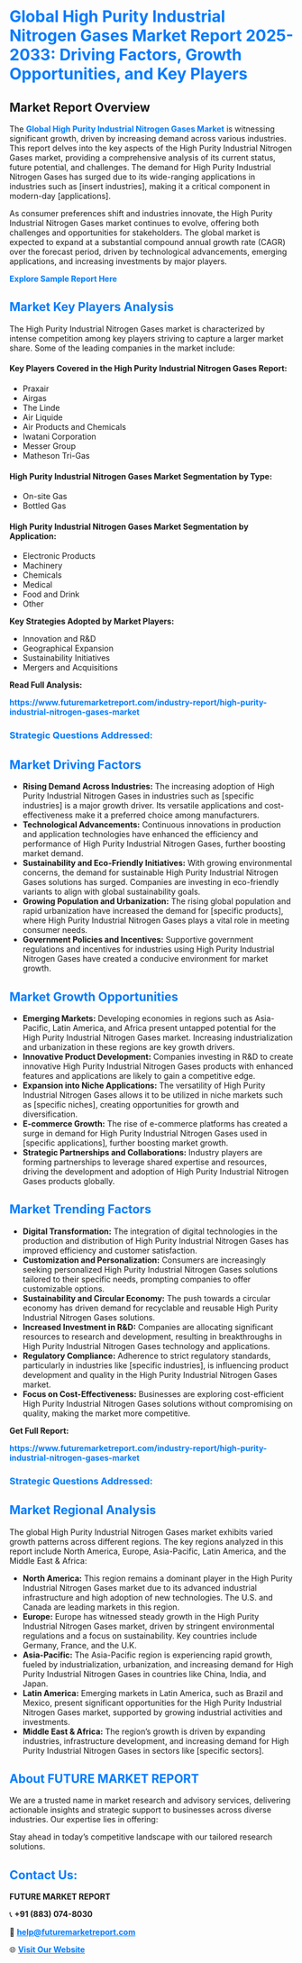 <h1 style="color: #007BFF;">Global High Purity Industrial Nitrogen Gases Market Report 2025-2033: Driving Factors, Growth Opportunities, and Key Players</h1>

<section id="overview">
<h2>Market Report Overview</h2>
<p>The <a href="https://www.futuremarketreport.com/industry-report/high-purity-industrial-nitrogen-gases-market" style="color: #007BFF; text-decoration: none;"><strong>Global High Purity Industrial Nitrogen Gases Market</strong></a> is witnessing significant growth, driven by increasing demand across various industries. This report delves into the key aspects of the High Purity Industrial Nitrogen Gases market, providing a comprehensive analysis of its current status, future potential, and challenges. The demand for High Purity Industrial Nitrogen Gases has surged due to its wide-ranging applications in industries such as [insert industries], making it a critical component in modern-day [applications].</p>
<p>As consumer preferences shift and industries innovate, the High Purity Industrial Nitrogen Gases market continues to evolve, offering both challenges and opportunities for stakeholders. The global market is expected to expand at a substantial compound annual growth rate (CAGR) over the forecast period, driven by technological advancements, emerging applications, and increasing investments by major players.</p>
</section>

<section id="overview">
<p><a href="https://www.futuremarketreport.com/request-sample/reportId=57200" style="color: #007BFF; text-decoration: none;"><strong>Explore Sample Report Here</strong></a></p>
</section>

<section id="key-players">
<h2 style="color: #007BFF;">Market Key Players Analysis</h2>
<p>The High Purity Industrial Nitrogen Gases market is characterized by intense competition among key players striving to capture a larger market share. Some of the leading companies in the market include:</p>
<h4>Key Players Covered in the High Purity Industrial Nitrogen Gases Report:</h4>
<ul><li>Praxair</li><li>Airgas</li><li>The Linde</li><li>Air Liquide</li><li>Air Products and Chemicals</li><li>Iwatani Corporation</li><li>Messer Group</li><li>Matheson Tri-Gas</li></ul>
<h4>High Purity Industrial Nitrogen Gases Market Segmentation by Type:</h4>
<ul><li>On-site Gas</li><li>Bottled Gas</li></ul>

<h4>High Purity Industrial Nitrogen Gases Market Segmentation by Application:</h4>
<ul><li>Electronic Products</li><li>Machinery</li><li>Chemicals</li><li>Medical</li><li>Food and Drink</li><li>Other</li></ul>
<p><strong>Key Strategies Adopted by Market Players:</strong></p>
<ul>
<li>Innovation and R&D</li>
<li>Geographical Expansion</li>
<li>Sustainability Initiatives</li>
<li>Mergers and Acquisitions</li>
</ul>
</section>

<section>
<p><strong>Read Full Analysis: </strong></p><a href="https://www.futuremarketreport.com/industry-report/high-purity-industrial-nitrogen-gases-market" style="color: #007BFF; text-decoration: none;"><strong>https://www.futuremarketreport.com/industry-report/high-purity-industrial-nitrogen-gases-market</strong></a>
<h3 style="color: #007BFF;">Strategic Questions Addressed:</h3>
</section>

<section id="driving-factors">
<h2 style="color: #007BFF;">Market Driving Factors</h2>
<ul>
<li><strong>Rising Demand Across Industries:</strong> The increasing adoption of High Purity Industrial Nitrogen Gases in industries such as [specific industries] is a major growth driver. Its versatile applications and cost-effectiveness make it a preferred choice among manufacturers.</li>
<li><strong>Technological Advancements:</strong> Continuous innovations in production and application technologies have enhanced the efficiency and performance of High Purity Industrial Nitrogen Gases, further boosting market demand.</li>
<li><strong>Sustainability and Eco-Friendly Initiatives:</strong> With growing environmental concerns, the demand for sustainable High Purity Industrial Nitrogen Gases solutions has surged. Companies are investing in eco-friendly variants to align with global sustainability goals.</li>
<li><strong>Growing Population and Urbanization:</strong> The rising global population and rapid urbanization have increased the demand for [specific products], where High Purity Industrial Nitrogen Gases plays a vital role in meeting consumer needs.</li>
<li><strong>Government Policies and Incentives:</strong> Supportive government regulations and incentives for industries using High Purity Industrial Nitrogen Gases have created a conducive environment for market growth.</li>
</ul>
</section>

<section id="growth-opportunities">
<h2 style="color: #007BFF;">Market Growth Opportunities</h2>
<ul>
<li><strong>Emerging Markets:</strong> Developing economies in regions such as Asia-Pacific, Latin America, and Africa present untapped potential for the High Purity Industrial Nitrogen Gases market. Increasing industrialization and urbanization in these regions are key growth drivers.</li>
<li><strong>Innovative Product Development:</strong> Companies investing in R&D to create innovative High Purity Industrial Nitrogen Gases products with enhanced features and applications are likely to gain a competitive edge.</li>
<li><strong>Expansion into Niche Applications:</strong> The versatility of High Purity Industrial Nitrogen Gases allows it to be utilized in niche markets such as [specific niches], creating opportunities for growth and diversification.</li>
<li><strong>E-commerce Growth:</strong> The rise of e-commerce platforms has created a surge in demand for High Purity Industrial Nitrogen Gases used in [specific applications], further boosting market growth.</li>
<li><strong>Strategic Partnerships and Collaborations:</strong> Industry players are forming partnerships to leverage shared expertise and resources, driving the development and adoption of High Purity Industrial Nitrogen Gases products globally.</li>
</ul>
</section>

<section id="trending-factors">
<h2 style="color: #007BFF;">Market Trending Factors</h2>
<ul>
<li><strong>Digital Transformation:</strong> The integration of digital technologies in the production and distribution of High Purity Industrial Nitrogen Gases has improved efficiency and customer satisfaction.</li>
<li><strong>Customization and Personalization:</strong> Consumers are increasingly seeking personalized High Purity Industrial Nitrogen Gases solutions tailored to their specific needs, prompting companies to offer customizable options.</li>
<li><strong>Sustainability and Circular Economy:</strong> The push towards a circular economy has driven demand for recyclable and reusable High Purity Industrial Nitrogen Gases solutions.</li>
<li><strong>Increased Investment in R&D:</strong> Companies are allocating significant resources to research and development, resulting in breakthroughs in High Purity Industrial Nitrogen Gases technology and applications.</li>
<li><strong>Regulatory Compliance:</strong> Adherence to strict regulatory standards, particularly in industries like [specific industries], is influencing product development and quality in the High Purity Industrial Nitrogen Gases market.</li>
<li><strong>Focus on Cost-Effectiveness:</strong> Businesses are exploring cost-efficient High Purity Industrial Nitrogen Gases solutions without compromising on quality, making the market more competitive.</li>
</ul>
</section>

<section>
<p><strong>Get Full Report: </strong></p><a href="https://www.futuremarketreport.com/industry-report/high-purity-industrial-nitrogen-gases-market" style="color: #007BFF; text-decoration: none;"><strong>https://www.futuremarketreport.com/industry-report/high-purity-industrial-nitrogen-gases-market</strong></a>
<h3 style="color: #007BFF;">Strategic Questions Addressed:</h3>
</section>


<section id="regional-analysis">
<h2 style="color: #007BFF;">Market Regional Analysis</h2>
<p>The global High Purity Industrial Nitrogen Gases market exhibits varied growth patterns across different regions. The key regions analyzed in this report include North America, Europe, Asia-Pacific, Latin America, and the Middle East & Africa:</p>
<ul>
<li><strong>North America:</strong> This region remains a dominant player in the High Purity Industrial Nitrogen Gases market due to its advanced industrial infrastructure and high adoption of new technologies. The U.S. and Canada are leading markets in this region.</li>
<li><strong>Europe:</strong> Europe has witnessed steady growth in the High Purity Industrial Nitrogen Gases market, driven by stringent environmental regulations and a focus on sustainability. Key countries include Germany, France, and the U.K.</li>
<li><strong>Asia-Pacific:</strong> The Asia-Pacific region is experiencing rapid growth, fueled by industrialization, urbanization, and increasing demand for High Purity Industrial Nitrogen Gases in countries like China, India, and Japan.</li>
<li><strong>Latin America:</strong> Emerging markets in Latin America, such as Brazil and Mexico, present significant opportunities for the High Purity Industrial Nitrogen Gases market, supported by growing industrial activities and investments.</li>
<li><strong>Middle East & Africa:</strong> The region’s growth is driven by expanding industries, infrastructure development, and increasing demand for High Purity Industrial Nitrogen Gases in sectors like [specific sectors].</li>
</ul>
</section>

<footer>
<h2 style="color: #007BFF;">About FUTURE MARKET REPORT</h2>
<p>We are a trusted name in market research and advisory services, delivering actionable insights and strategic support to businesses across diverse industries. Our expertise lies in offering:</p>

<p>Stay ahead in today’s competitive landscape with our tailored research solutions.</p>

<h2 style="color: #007BFF;">Contact Us:</h2>
<p><strong>FUTURE MARKET REPORT</strong></p>
<p>📞 <strong>+91 (883) 074-8030</strong></p>
<p>📧 <strong><a href="mailto:help@futuremarketreport.com" style="color: #007BFF;">help@futuremarketreport.com</a></strong></p>
<p>🌐 <strong><a href="https://www.futuremarketreport.com/" style="color: #007BFF;">Visit Our Website</a></strong></p>
</footer>
